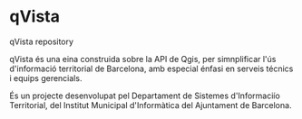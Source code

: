 # qVista
qVista repository

qVista és una eina construida sobre la API de Qgis, per simnplificar l'ús d'informació territorial de Barcelona, amb especial énfasi en serveis técnics i equips gerencials.

És un projecte desenvolupat pel Departament de Sistemes d'Informaciío Territorial, del Institut Municipal d'Informàtica del Ajuntament de Barcelona.
